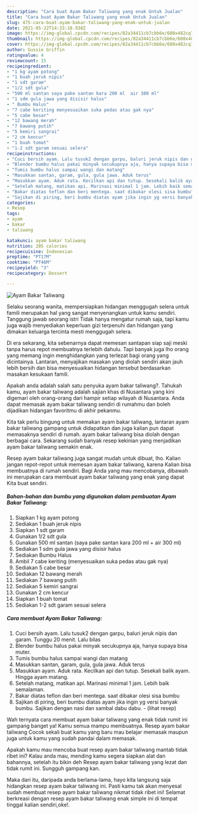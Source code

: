 ```yaml
---
description: "Cara buat Ayam Bakar Taliwang yang enak Untuk Jualan"
title: "Cara buat Ayam Bakar Taliwang yang enak Untuk Jualan"
slug: 475-cara-buat-ayam-bakar-taliwang-yang-enak-untuk-jualan
date: 2021-05-22T14:33:18.938Z
image: https://img-global.cpcdn.com/recipes/82a34411cb7cbb6e/680x482cq70/ayam-bakar-taliwang-foto-resep-utama.jpg
thumbnail: https://img-global.cpcdn.com/recipes/82a34411cb7cbb6e/680x482cq70/ayam-bakar-taliwang-foto-resep-utama.jpg
cover: https://img-global.cpcdn.com/recipes/82a34411cb7cbb6e/680x482cq70/ayam-bakar-taliwang-foto-resep-utama.jpg
author: Gussie Griffin
ratingvalue: 4
reviewcount: 15
recipeingredient:
- "1 kg ayam potong"
- "1 buah jeruk nipis"
- "1 sdt garam"
- "1/2 sdt gula"
- "500 ml santan saya pake santan kara 200 ml  air 300 ml"
- "1 sdm gula jawa yang disisir halus"
- " Bumbu Halus"
- "7 cabe keriting menyesuaikan suka pedas atau gak nya"
- "5 cabe besar"
- "12 bawang merah"
- "7 bawang putih"
- "5 kemiri sangrai"
- "2 cm kencur"
- "1 buah tomat"
- "1-2 sdt garam sesuai selera"
recipeinstructions:
- "Cuci bersih ayam. Lalu tusuk2 dengan garpu, baluri jeruk nipis dan garam. Tunggu 20 menit. Lalu bilas"
- "Blender bumbu halus pakai minyak secukupnya aja, hanya supaya bisa muter."
- "Tumis bumbu halus sampai wangi dan matang"
- "Masukkan santan, garam, gula, gula jawa. Aduk terus"
- "Masukkan ayam. Aduk rata. Kecilkan api dan tutup. Sesekali balik ayam. Hingga ayam matang."
- "Setelah matang, matikan api. Marinasi minimal 1 jam. Lebih baik semalaman."
- "Bakar diatas teflon dan beri mentega. saat dibakar olesi sisa bumbu"
- "Sajikan di piring, beri bumbu diatas ayam jika ingin yg versi banyak bumbu. Sajikan dengan nasi dan sambal dabu dabu.           (lihat resep)"
categories:
- Resep
tags:
- ayam
- bakar
- taliwang

katakunci: ayam bakar taliwang 
nutrition: 285 calories
recipecuisine: Indonesian
preptime: "PT17M"
cooktime: "PT46M"
recipeyield: "3"
recipecategory: Dessert

---
```



![Ayam Bakar Taliwang](https://img-global.cpcdn.com/recipes/82a34411cb7cbb6e/680x482cq70/ayam-bakar-taliwang-foto-resep-utama.jpg)

Selaku seorang wanita, mempersiapkan hidangan menggugah selera untuk famili merupakan hal yang sangat menyenangkan untuk kamu sendiri. Tanggung jawab seorang istri Tidak hanya mengatur rumah saja, tapi kamu juga wajib menyediakan keperluan gizi terpenuhi dan hidangan yang dimakan keluarga tercinta mesti menggugah selera.

Di era  sekarang, kita sebenarnya dapat memesan santapan siap saji meski tanpa harus repot membuatnya terlebih dahulu. Tapi banyak juga lho orang yang memang ingin menghidangkan yang terlezat bagi orang yang dicintainya. Lantaran, menyajikan masakan yang diolah sendiri akan jauh lebih bersih dan bisa menyesuaikan hidangan tersebut berdasarkan masakan kesukaan famili. 



Apakah anda adalah salah satu penyuka ayam bakar taliwang?. Tahukah kamu, ayam bakar taliwang adalah sajian khas di Nusantara yang kini digemari oleh orang-orang dari hampir setiap wilayah di Nusantara. Anda dapat memasak ayam bakar taliwang sendiri di rumahmu dan boleh dijadikan hidangan favoritmu di akhir pekanmu.

Kita tak perlu bingung untuk memakan ayam bakar taliwang, lantaran ayam bakar taliwang gampang untuk didapatkan dan juga kalian pun dapat memasaknya sendiri di rumah. ayam bakar taliwang bisa diolah dengan berbagai cara. Sekarang sudah banyak resep kekinian yang menjadikan ayam bakar taliwang semakin enak.

Resep ayam bakar taliwang juga sangat mudah untuk dibuat, lho. Kalian jangan repot-repot untuk memesan ayam bakar taliwang, karena Kalian bisa membuatnya di rumah sendiri. Bagi Anda yang mau mencobanya, dibawah ini merupakan cara membuat ayam bakar taliwang yang enak yang dapat Kita buat sendiri.

<!--inarticleads1-->

##### Bahan-bahan dan bumbu yang digunakan dalam pembuatan Ayam Bakar Taliwang:

1. Siapkan 1 kg ayam potong
1. Sediakan 1 buah jeruk nipis
1. Siapkan 1 sdt garam
1. Gunakan 1/2 sdt gula
1. Gunakan 500 ml santan (saya pake santan kara 200 ml + air 300 ml)
1. Sediakan 1 sdm gula jawa yang disisir halus
1. Sediakan  Bumbu Halus
1. Ambil 7 cabe keriting (menyesuaikan suka pedas atau gak nya)
1. Sediakan 5 cabe besar
1. Sediakan 12 bawang merah
1. Sediakan 7 bawang putih
1. Sediakan 5 kemiri sangrai
1. Gunakan 2 cm kencur
1. Siapkan 1 buah tomat
1. Sediakan 1-2 sdt garam sesuai selera




<!--inarticleads2-->

##### Cara membuat Ayam Bakar Taliwang:

1. Cuci bersih ayam. Lalu tusuk2 dengan garpu, baluri jeruk nipis dan garam. Tunggu 20 menit. Lalu bilas
1. Blender bumbu halus pakai minyak secukupnya aja, hanya supaya bisa muter.
1. Tumis bumbu halus sampai wangi dan matang
1. Masukkan santan, garam, gula, gula jawa. Aduk terus
1. Masukkan ayam. Aduk rata. Kecilkan api dan tutup. Sesekali balik ayam. Hingga ayam matang.
1. Setelah matang, matikan api. Marinasi minimal 1 jam. Lebih baik semalaman.
1. Bakar diatas teflon dan beri mentega. saat dibakar olesi sisa bumbu
1. Sajikan di piring, beri bumbu diatas ayam jika ingin yg versi banyak bumbu. Sajikan dengan nasi dan sambal dabu dabu. -           (lihat resep)




Wah ternyata cara membuat ayam bakar taliwang yang enak tidak rumit ini gampang banget ya! Kamu semua mampu membuatnya. Resep ayam bakar taliwang Cocok sekali buat kamu yang baru mau belajar memasak maupun juga untuk kamu yang sudah pandai dalam memasak.

Apakah kamu mau mencoba buat resep ayam bakar taliwang mantab tidak ribet ini? Kalau anda mau, mending kamu segera siapkan alat dan bahannya, setelah itu bikin deh Resep ayam bakar taliwang yang lezat dan tidak rumit ini. Sungguh gampang kan. 

Maka dari itu, daripada anda berlama-lama, hayo kita langsung saja hidangkan resep ayam bakar taliwang ini. Pasti kamu tak akan menyesal sudah membuat resep ayam bakar taliwang nikmat tidak ribet ini! Selamat berkreasi dengan resep ayam bakar taliwang enak simple ini di tempat tinggal kalian sendiri,oke!.

